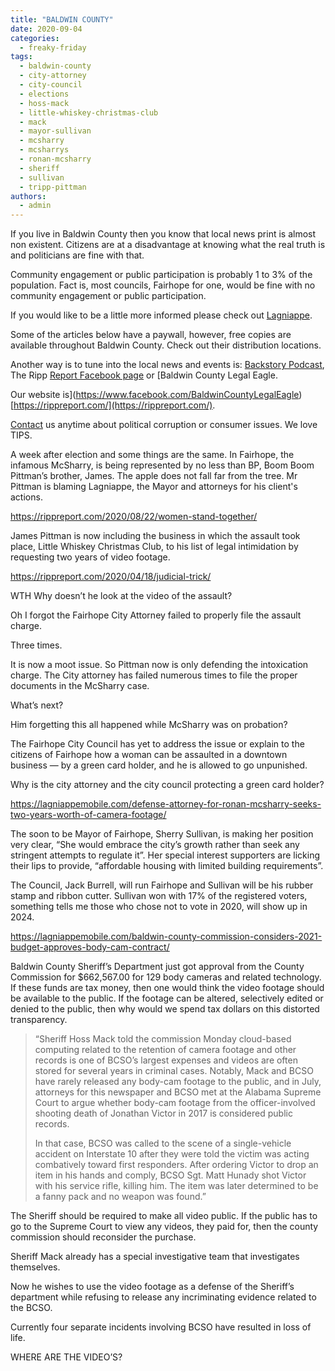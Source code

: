 ```yaml
---
title: "BALDWIN COUNTY"
date: 2020-09-04
categories: 
  - freaky-friday
tags: 
  - baldwin-county
  - city-attorney
  - city-council
  - elections
  - hoss-mack
  - little-whiskey-christmas-club
  - mack
  - mayor-sullivan
  - mcsharry
  - mcsharrys
  - ronan-mcsharry
  - sheriff
  - sullivan
  - tripp-pittman
authors: 
  - admin
---
```


If you live in Baldwin County then you know that local news print is almost non existent. Citizens are at a disadvantage at knowing what the real truth is and politicians are fine with that.

Community engagement or public participation is probably 1 to 3% of the population. Fact is, most councils, Fairhope for one, would be fine with no community engagement or public participation.

If you would like to be a little more informed please check out [Lagniappe](https://lagniappemobile.com/).

Some of the articles below have a paywall, however, free copies are available throughout Baldwin County. Check out their distribution locations.

Another way is to tune into the local news and events is: [Backstory Podcast](https://www.facebook.com/BackstoryPodcast), The Ripp [Report Facebook page](https://www.facebook.com/TheRippReport) or [Baldwin County Legal Eagle.

Our website is](https://www.facebook.com/BaldwinCountyLegalEagle) [https://rippreport.com/](https://rippreport.com/).

[Contact](mailto:paul@rippreport.com) us anytime about political corruption or consumer issues. We love TIPS.

A week after election and some things are the same. In Fairhope, the infamous McSharry, is being represented by no less than BP, Boom Boom Pittman’s brother, James. The apple does not fall far from the tree. Mr Pittman is blaming Lagniappe, the Mayor and attorneys for his client's actions.

https://rippreport.com/2020/08/22/women-stand-together/

James Pittman is now including the business in which the assault took place, Little Whiskey Christmas Club, to his list of legal intimidation by requesting two years of video footage.

https://rippreport.com/2020/04/18/judicial-trick/

WTH Why doesn’t he look at the video of the assault?

Oh I forgot the Fairhope City Attorney failed to properly file the assault charge.

Three times.

It is now a moot issue. So Pittman now is only defending the intoxication charge. The City attorney has failed numerous times to file the proper documents in the McSharry case.

What’s next?

Him forgetting this all happened while McSharry was on probation?

The Fairhope City Council has yet to address the issue or explain to the citizens of Fairhope how a woman can be assaulted in a downtown business — by a green card holder, and he is allowed to go unpunished.

Why is the city attorney and the city council protecting a green card holder?

https://lagniappemobile.com/defense-attorney-for-ronan-mcsharry-seeks-two-years-worth-of-camera-footage/

The soon to be Mayor of Fairhope, Sherry Sullivan, is making her position very clear, “She would embrace the city’s growth rather than seek any stringent attempts to regulate it”. Her special interest supporters are licking their lips to provide, “affordable housing with limited building requirements”.

The Council, Jack Burrell, will run Fairhope and Sullivan will be his rubber stamp and ribbon cutter. Sullivan won with 17% of the registered voters, something tells me those who chose not to vote in 2020, will show up in 2024.

https://lagniappemobile.com/baldwin-county-commission-considers-2021-budget-approves-body-cam-contract/

Baldwin County Sheriff’s Department just got approval from the County Commission for $662,567.00 for 129 body cameras and related technology. If these funds are tax money, then one would think the video footage should be available to the public. If the footage can be altered, selectively edited or denied to the public, then why would we spend tax dollars on this distorted transparency.

> “Sheriff Hoss Mack told the commission Monday cloud-based computing related to the retention of camera footage and other records is one of BCSO’s largest expenses and videos are often stored for several years in criminal cases. Notably, Mack and BCSO have rarely released any body-cam footage to the public, and in July, attorneys for this newspaper and BCSO met at the Alabama Supreme Court to argue whether body-cam footage from the officer-involved shooting death of Jonathan Victor in 2017 is considered public records.
> 
> In that case, BCSO was called to the scene of a single-vehicle accident on Interstate 10 after they were told the victim was acting combatively toward first responders. After ordering Victor to drop an item in his hands and comply, BCSO Sgt. Matt Hunady shot Victor with his service rifle, killing him. The item was later determined to be a fanny pack and no weapon was found.”

The Sheriff should be required to make all video public. If the public has to go to the Supreme Court to view any videos, they paid for, then the county commission should reconsider the purchase.

Sheriff Mack already has a special investigative team that investigates themselves.

Now he wishes to use the video footage as a defense of the Sheriff’s department while refusing to release any incriminating evidence related to the BCSO.

Currently four separate incidents involving BCSO have resulted in loss of life.

WHERE ARE THE VIDEO’S?
